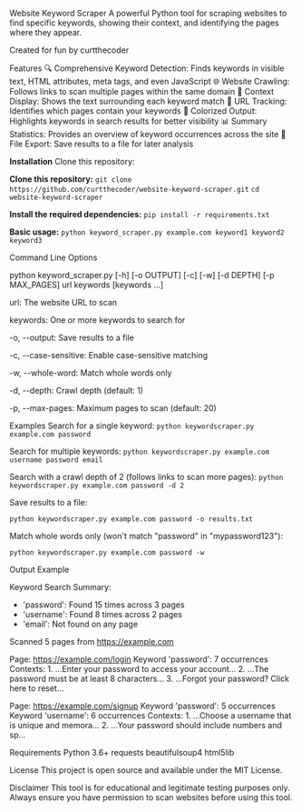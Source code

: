 Website Keyword Scraper
A powerful Python tool for scraping websites to find specific keywords, showing their context, and identifying the pages where they appear.

Created for fun by curtthecoder

Features
🔍 Comprehensive Keyword Detection: Finds keywords in visible text, HTML attributes, meta tags, and even JavaScript
🌐 Website Crawling: Follows links to scan multiple pages within the same domain
🎯 Context Display: Shows the text surrounding each keyword match
🔗 URL Tracking: Identifies which pages contain your keywords
🎨 Colorized Output: Highlights keywords in search results for better visibility
📊 Summary Statistics: Provides an overview of keyword occurrences across the site
📁 File Export: Save results to a file for later analysis

**Installation**
Clone this repository:

**Clone this repository:**
```git clone https://github.com/curtthecoder/website-keyword-scraper.git```
```cd website-keyword-scraper```

**Install the required dependencies:**
```pip install -r requirements.txt```

**Basic usage:**
```python keyword_scraper.py example.com keyword1 keyword2 keyword3```

Command Line Options

python keyword_scraper.py [-h] [-o OUTPUT] [-c] [-w] [-d DEPTH] [-p MAX_PAGES] url keywords [keywords ...]

url: The website URL to scan

keywords: One or more keywords to search for

-o, --output: Save results to a file

-c, --case-sensitive: Enable case-sensitive matching

-w, --whole-word: Match whole words only

-d, --depth: Crawl depth (default: 1)

-p, --max-pages: Maximum pages to scan (default: 20)

Examples
Search for a single keyword:
```python keywordscraper.py example.com password```

Search for multiple keywords:
```python keywordscraper.py example.com username password email```

Search with a crawl depth of 2 (follows links to scan more pages):
```python keywordscraper.py example.com password -d 2```

Save results to a file:

```python keywordscraper.py example.com password -o results.txt```

Match whole words only (won't match "password" in "mypassword123"):

```python keywordscraper.py example.com password -w```

Output Example

Keyword Search Summary:
- 'password': Found 15 times across 3 pages
- 'username': Found 8 times across 2 pages
- 'email': Not found on any page

Scanned 5 pages from https://example.com

Page: https://example.com/login
  Keyword 'password': 7 occurrences
  Contexts:
    1. ...Enter your password to access your account...
    2. ...The password must be at least 8 characters...
    3. ...Forgot your password? Click here to reset...

Page: https://example.com/signup
  Keyword 'password': 5 occurrences
  Keyword 'username': 6 occurrences
  Contexts:
    1. ...Choose a username that is unique and memora...
    2. ...Your password should include numbers and sp...

Requirements
Python 3.6+
requests
beautifulsoup4
html5lib

License
This project is open source and available under the MIT License.

Disclaimer
This tool is for educational and legitimate testing purposes only. Always ensure you have permission to scan websites before using this tool.
